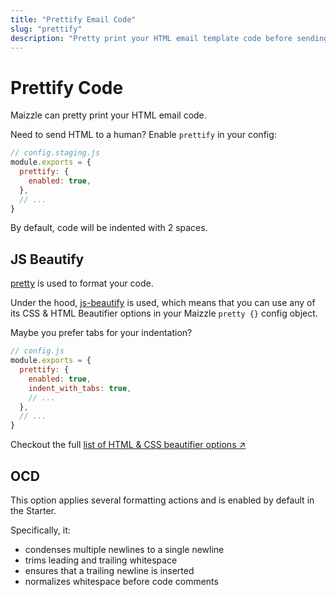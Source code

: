 ```yaml
---
title: "Prettify Email Code"
slug: "prettify"
description: "Pretty print your HTML email template code before sending it to a colleague or a client"
---
```


# Prettify Code

Maizzle can pretty print your HTML email code.

Need to send HTML to a human? Enable `prettify` in your config:

```js
// config.staging.js
module.exports = {
  prettify: {
    enabled: true,
  },
  // ...
}
```

By default, code will be indented with 2 spaces.

## JS Beautify

[pretty](https://www.npmjs.com/package/pretty) is used to format your code.

Under the hood, [js-beautify](https://www.npmjs.com/package/js-beautify) is used, which means that you can use any of its CSS & HTML Beautifier options in your Maizzle `pretty {}` config object.

Maybe you prefer tabs for your indentation?

```js
// config.js
module.exports = {
  prettify: {
    enabled: true,
    indent_with_tabs: true,
    // ...
  },
  // ...
}
```

Checkout the full [list of HTML & CSS beautifier options &nearr;](https://www.npmjs.com/package/js-beautify#css--html)

## OCD

This option applies several formatting actions and is enabled by default in the Starter. 

Specifically, it:

- condenses multiple newlines to a single newline
- trims leading and trailing whitespace
- ensures that a trailing newline is inserted
- normalizes whitespace before code comments
